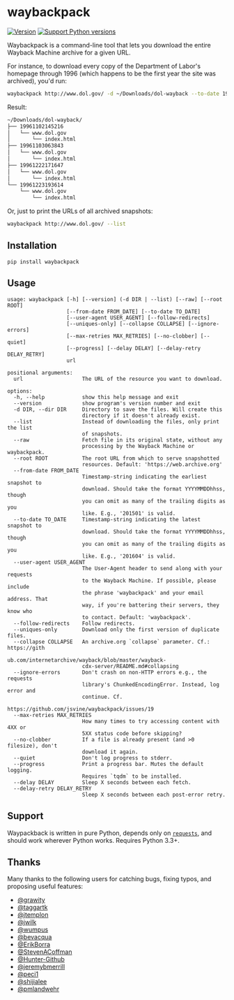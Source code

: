 # waybackpack

[![Version](https://img.shields.io/pypi/v/waybackpack.svg)](https://pypi.python.org/pypi/waybackpack) [![Support Python versions](https://img.shields.io/pypi/pyversions/waybackpack.svg)](https://pypi.python.org/pypi/waybackpack)

Waybackpack is a command-line tool that lets you download the entire Wayback Machine archive for a given URL.

For instance, to download every copy of the Department of Labor's homepage through 1996 (which happens to be the first year the site was archived), you'd run:

```sh
waybackpack http://www.dol.gov/ -d ~/Downloads/dol-wayback --to-date 1996
```

Result:

```sh
~/Downloads/dol-wayback/
├── 19961102145216
│   └── www.dol.gov
│       └── index.html
├── 19961103063843
│   └── www.dol.gov
│       └── index.html
├── 19961222171647
│   └── www.dol.gov
│       └── index.html
└── 19961223193614
    └── www.dol.gov
        └── index.html
```

Or, just to print the URLs of all archived snapshots:

```sh
waybackpack http://www.dol.gov/ --list
```

## Installation

```
pip install waybackpack
```

## Usage

```
usage: waybackpack [-h] [--version] (-d DIR | --list) [--raw] [--root ROOT]
                   [--from-date FROM_DATE] [--to-date TO_DATE]
                   [--user-agent USER_AGENT] [--follow-redirects]
                   [--uniques-only] [--collapse COLLAPSE] [--ignore-errors]
                   [--max-retries MAX_RETRIES] [--no-clobber] [--quiet]
                   [--progress] [--delay DELAY] [--delay-retry DELAY_RETRY]
                   url

positional arguments:
  url                   The URL of the resource you want to download.

options:
  -h, --help            show this help message and exit
  --version             show program's version number and exit
  -d DIR, --dir DIR     Directory to save the files. Will create this
                        directory if it doesn't already exist.
  --list                Instead of downloading the files, only print the list
                        of snapshots.
  --raw                 Fetch file in its original state, without any
                        processing by the Wayback Machine or waybackpack.
  --root ROOT           The root URL from which to serve snapshotted
                        resources. Default: 'https://web.archive.org'
  --from-date FROM_DATE
                        Timestamp-string indicating the earliest snapshot to
                        download. Should take the format YYYYMMDDhhss, though
                        you can omit as many of the trailing digits as you
                        like. E.g., '201501' is valid.
  --to-date TO_DATE     Timestamp-string indicating the latest snapshot to
                        download. Should take the format YYYYMMDDhhss, though
                        you can omit as many of the trailing digits as you
                        like. E.g., '201604' is valid.
  --user-agent USER_AGENT
                        The User-Agent header to send along with your requests
                        to the Wayback Machine. If possible, please include
                        the phrase 'waybackpack' and your email address. That
                        way, if you're battering their servers, they know who
                        to contact. Default: 'waybackpack'.
  --follow-redirects    Follow redirects.
  --uniques-only        Download only the first version of duplicate files.
  --collapse COLLAPSE   An archive.org `collapse` parameter. Cf.: https://gith
                        ub.com/internetarchive/wayback/blob/master/wayback-
                        cdx-server/README.md#collapsing
  --ignore-errors       Don't crash on non-HTTP errors e.g., the requests
                        library's ChunkedEncodingError. Instead, log error and
                        continue. Cf.
                        https://github.com/jsvine/waybackpack/issues/19
  --max-retries MAX_RETRIES
                        How many times to try accessing content with 4XX or
                        5XX status code before skipping?
  --no-clobber          If a file is already present (and >0 filesize), don't
                        download it again.
  --quiet               Don't log progress to stderr.
  --progress            Print a progress bar. Mutes the default logging.
                        Requires `tqdm` to be installed.
  --delay DELAY         Sleep X seconds between each fetch.
  --delay-retry DELAY_RETRY
                        Sleep X seconds between each post-error retry.
```

## Support

Waypackback is written in pure Python, depends only on [`requests`](docs.python-requests.org), and should work wherever Python works. Requires Python 3.3+.

## Thanks

Many thanks to the following users for catching bugs, fixing typos, and proposing useful features:

- [@grawity](https://github.com/grawity)
- [@taggartk](https://github.com/taggartk)
- [@jtemplon](https://github.com/jtemplon)
- [@jwilk](https://github.com/jwilk)
- [@wumpus](https://github.com/wumpus)
- [@bevacqua](https://github.com/bevacqua)
- [@ErikBorra](https://github.com/ErikBorra)
- [@StevenACoffman](https://github.com/StevenACoffman)
- [@Hunter-Github](https://github.com/Hunter-Github)
- [@jeremybmerrill](https://github.com/jeremybmerrill)
- [@peci1](https://github.com/peci1)
- [@shijialee](https://github.com/shijialee)
- [@pmlandwehr](https://github.com/pmlandwehr)
